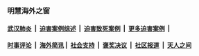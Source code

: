 
### 明慧海外之窗

####  [武汉肺炎](indexes/365.md?t=06181701) &nbsp;|&nbsp;  [迫害案例综述](indexes/328.md?t=06181701) &nbsp;|&nbsp; [迫害致死案例](indexes/277.md?t=06181701)  &nbsp;|&nbsp; [更多迫害案例](indexes/81.md?t=06181701)  &nbsp;|&nbsp; 
####  [时事评论](indexes/19.md?t=06181701) &nbsp;|&nbsp; [海外简讯](indexes/245.md?t=06181701)&nbsp;|&nbsp;  [社会支持](indexes/140.md?t=06181701) &nbsp;|&nbsp; [褒奖决议](indexes/282.md?t=06181701) &nbsp;|&nbsp; [社区报道](indexes/91.md?t=06181701)  &nbsp;|&nbsp; [天人之间](indexes/78.md?t=06181701) 

